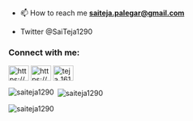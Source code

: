 
- 📫 How to reach me **saiteja.palegar@gmail.com**

- Twitter @SaiTeja1290
<h3 align="left">Connect with me:</h3>
<p align="left">
<a href="https://www.linkedin.com/in/sai-teja-palegarthuli-521a63292/" target="blank"><img align="center" src="https://raw.githubusercontent.com/rahuldkjain/github-profile-readme-generator/master/src/images/icons/Social/linked-in-alt.svg" alt="https://www.linkedin.com/in/sai-teja-palegarthuli-521a63292/" height="30" width="40" /></a>
<a href="https://www.codechef.com/users/teja1290" target="blank"><img align="center" src="https://cdn.jsdelivr.net/npm/simple-icons@3.1.0/icons/codechef.svg" alt="https://www.codechef.com/users/teja1290" height="30" width="40" /></a>
<a href="https://www.leetcode.com/teja_1612" target="blank"><img align="center" src="https://raw.githubusercontent.com/rahuldkjain/github-profile-readme-generator/master/src/images/icons/Social/leet-code.svg" alt="teja_1612" height="30" width="40" /></a>
</p>



<p><img align="left" src="https://github-readme-stats.vercel.app/api/top-langs?username=saiteja1290&show_icons=true&locale=en&layout=compact" alt="saiteja1290" /></p>

<p>&nbsp;<img align="center" src="https://github-readme-stats.vercel.app/api?username=saiteja1290&show_icons=true&locale=en" alt="saiteja1290" /></p>

<p><img align="center" src="https://github-readme-streak-stats.herokuapp.com/?user=saiteja1290&" alt="saiteja1290" /></p>

